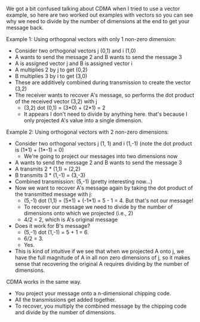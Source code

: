 We got a bit confused talking about CDMA when I tried to use a vector example, so here are two worked out examples with vectors so you can see why we need to divide by the number of dimensions at the end to get your message back.

Example 1: Using orthogonal vectors with only 1 non-zero dimension:
- Consider two orthogonal vectors j (0,1) and i (1,0)
- A wants to send the message 2 and B wants to send the message 3
- A is assigned vector j and B is assigned vector i
- A multiplies 2 by j to get (0,2)
- B multiplies 3 by i to get (3,0)
- These are additively combined during transmission to create the vector (3,2)
- The receiver wants to recover A's message, so performs the dot product of the received vector (3,2) with j
  - (3,2) dot (0,1) = (3\*0) + (2\*1) = 2
  - It appears I don't need to divide by anything here.  that's because I only projected A's value into a single dimension.
  
Example 2: Using orthogonal vectors with 2 non-zero dimensions:
- Consider two orthogonal vectors j (1, 1) and i (1,-1) (note the dot product is (1\*1) + (1\*-1) = 0)
  - We're going to project our messages into two dimensions now
- A wants to send the message 2 and B wants to send the message 3
- A transmits 2 \* (1,1) = (2,2)
- B transmits 3 \* (1,-1) = (3,-3)
- Combined transmission: (5,-1) (pretty interesting now...)
- Now we want to recover A's message again by taking the dot product of the transmitted message with j:
  - (5,-1) dot (1,1) = (5\*1) + (-1\*1) = 5 - 1 = 4.  But that's not our message!
  - To recover our message we need to divide by the number of dimensions onto which we projected (i.e., 2)
  - 4/2 = 2, which is A's original message
- Does it work for B's message?
  - (5,-1) dot (1,-1) = 5 + 1 = 6.
  - 6/2 = 3.
  - Yes.
- This is kind of intuitive if we see that when we projected A onto j, we have the full magnitude of A in all non zero dimensions of j, so it makes sense that recovering the original A requires dividing by the number of dimensions.

CDMA works in the same way.
- You project your message onto a n-dimensional chipping code.
- All the transmissions get added together.
- To recover, you multiply the combined message by the chipping code and divide by the number of dimensions.
